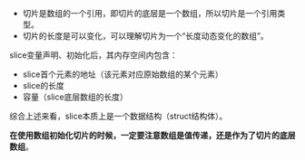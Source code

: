 - 切片是数组的一个引用，即切片的底层是一个数组，所以切片是一个引用类型。
- 切片的长度是可以变化，可以理解切片为一个“长度动态变化的数组”。

slice变量声明、初始化后，其内存空间内包含：

- slice首个元素的地址（该元素对应原始数组的某个元素）
- slice的长度
- 容量（slice底层数组的长度）

综合上述来看，slice本质上是一个数据结构（struct结构体）。

**在使用数组初始化切片的时候，一定要注意数组是值传递，还是作为了切片的底层数组**。

